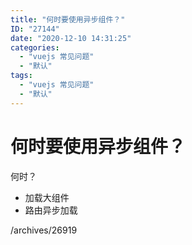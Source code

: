 ```yaml
---
title: "何时要使用异步组件？"
ID: "27144"
date: "2020-12-10 14:31:25"
categories: 
  - "vuejs 常见问题"
  - "默认"
tags: 
  - "vuejs 常见问题"
  - "默认"
---
```


# 何时要使用异步组件？

何时？

- 加载大组件
- 路由异步加载

/archives/26919
